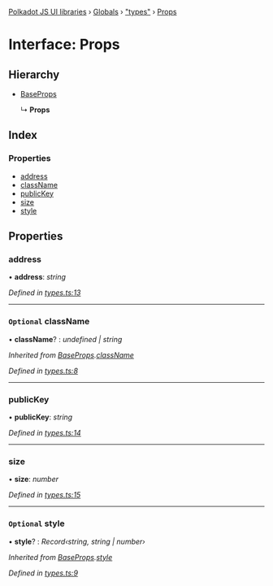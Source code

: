 [Polkadot JS UI libraries](../README.md) › [Globals](../globals.md) › ["types"](../modules/_types_.md) › [Props](_types_.props.md)

# Interface: Props

## Hierarchy

* [BaseProps](_types_.baseprops.md)

  ↳ **Props**

## Index

### Properties

* [address](_types_.props.md#address)
* [className](_types_.props.md#optional-classname)
* [publicKey](_types_.props.md#publickey)
* [size](_types_.props.md#size)
* [style](_types_.props.md#optional-style)

## Properties

###  address

• **address**: *string*

*Defined in [types.ts:13](https://github.com/polkadot-js/ui/blob/b41c519/packages/react-identicon/src/types.ts#L13)*

___

### `Optional` className

• **className**? : *undefined | string*

*Inherited from [BaseProps](_types_.baseprops.md).[className](_types_.baseprops.md#optional-classname)*

*Defined in [types.ts:8](https://github.com/polkadot-js/ui/blob/b41c519/packages/react-identicon/src/types.ts#L8)*

___

###  publicKey

• **publicKey**: *string*

*Defined in [types.ts:14](https://github.com/polkadot-js/ui/blob/b41c519/packages/react-identicon/src/types.ts#L14)*

___

###  size

• **size**: *number*

*Defined in [types.ts:15](https://github.com/polkadot-js/ui/blob/b41c519/packages/react-identicon/src/types.ts#L15)*

___

### `Optional` style

• **style**? : *Record‹string, string | number›*

*Inherited from [BaseProps](_types_.baseprops.md).[style](_types_.baseprops.md#optional-style)*

*Defined in [types.ts:9](https://github.com/polkadot-js/ui/blob/b41c519/packages/react-identicon/src/types.ts#L9)*

